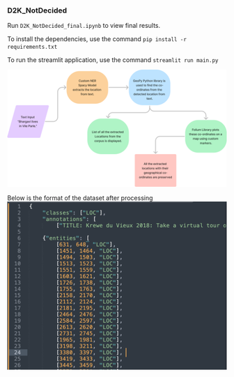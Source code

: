 ### D2K_NotDecided

Run `D2K_NotDecided_final.ipynb` to view final results.

To install the dependencies, use the command `pip install -r requirements.txt`

To run the streamlit application, use the command `streamlit run main.py`


![System Design](assests/flowchart.png)

Below is the format of the dataset after processing
![Pre-processed Data](assests/preprocessed_data.png) 